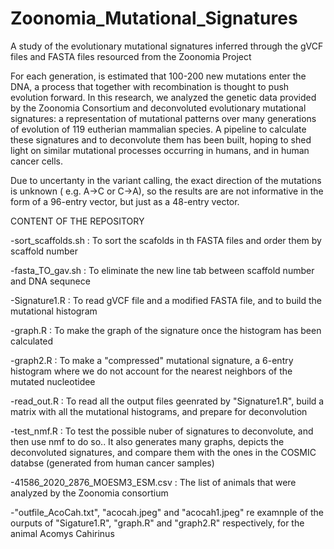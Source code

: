 # Zoonomia_Mutational_Signatures
A study of the evolutionary  mutational signatures inferred through the gVCF files and  FASTA files resourced from the Zoonomia Project

For each generation, is estimated that 100-200 new mutations enter the DNA, a process that together with recombination is thought to push evolution forward.
In this research, we analyzed the genetic data provided by the Zoonomia Consortium and deconvoluted evolutionary mutational signatures: a representation of 
mutational patterns over many generations of evolution of 119 eutherian mammalian species. A pipeline to calculate these signatures and to deconvolute them has
been built, hoping to shed light on similar mutational processes occurring in humans, and in human cancer cells. 

Due to uncertanty in the variant calling, the exact direction of the mutations is unknown ( e.g. A->C or C->A), so the results are are not informative in the form 
of a 96-entry vector, but just as a 48-entry vector. 

CONTENT OF THE REPOSITORY

-sort_scaffolds.sh : To sort the scafolds in th FASTA files and order them by scaffold number 

-fasta_TO_gav.sh : To eliminate the new line tab between scaffold number and DNA sequnece 

-Signature1.R : To read gVCF file and a modified FASTA file, and to build the mutational histogram 

-graph.R : To make the graph of the signature once the histogram has been calculated

-graph2.R : To make a "compressed" mutational signature, a 6-entry histogram where we do not account for the nearest neighbors of the mutated nucleotidee

-read_out.R : To read all the output files geenrated by "Signature1.R", build a matrix with all the mutational histograms, and prepare for deconvolution

-test_nmf.R  : To test the possible nuber of signatures to deconvolute, and then use nmf to do so.. It also generates many graphs, depicts the deconvoluted
 signatures, and compare them with the ones in the COSMIC databse (generated from human cancer samples)
 
 -41586_2020_2876_MOESM3_ESM.csv : The list of animals that were analyzed by the Zoonomia consortium
 
 -"outfile_AcoCah.txt", "acocah.jpeg" and "acocah1.jpeg" re examnple of the ourputs of "Sigature1.R", "graph.R" and "graph2.R" respectively, for the animal 
 Acomys Cahirinus

